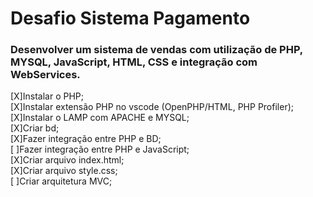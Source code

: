 # Desafio Sistema Pagamento

### Desenvolver um sistema de vendas com utilização de PHP, MYSQL, JavaScript, HTML, CSS e integração com WebServices.

[X]Instalar o PHP; <br>
[X]Instalar extensão PHP no vscode (OpenPHP/HTML, PHP Profiler);<br>
[X]Instalar o LAMP com APACHE e MYSQL; <br>
[X]Criar bd; <br>
[X]Fazer integração entre PHP e BD; <br>
[ ]Fazer integração entre PHP e JavaScript; <br>
[X]Criar arquivo index.html; <br>
[X]Criar arquivo style.css; <br>
[ ]Criar arquitetura MVC; <br>



